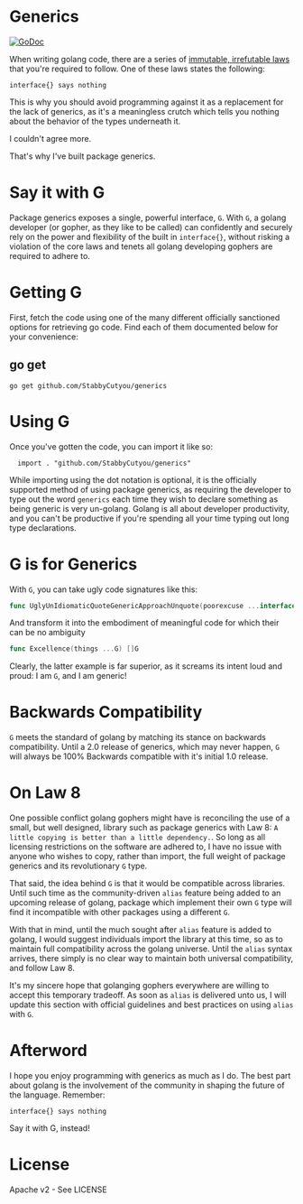 # Generics
[![GoDoc](http://img.shields.io/badge/go-documentation-blue.svg?style=flat-square)](http://godoc.org/github.com/StabbyCutyou/generics)

When writing golang code, there are a series of [immutable, irrefutable laws ](https://go-proverbs.github.io/) that you're required to follow. One of these laws states the following:

`interface{} says nothing`

This is why you should avoid programming against it as a replacement for the lack of generics, as it's a meaningless crutch which tells you nothing about the behavior of the types underneath it.

I couldn't agree more.

That's why I've built package generics.

# Say it with G
Package generics exposes a single, powerful interface, `G`. With `G`, a golang developer (or gopher, as they like to be called) can confidently and securely rely on the power and flexibility of the built in `interface{}`, without risking a violation of the core laws and tenets all golang developing gophers are required to adhere to.

# Getting G

First, fetch the code using one of the many different officially sanctioned options for retrieving go code. Find each of them documented below for your convenience:

## go get

`go get github.com/StabbyCutyou/generics`

# Using G

Once you've gotten the code, you can import it like so:

```golang
  import . "github.com/StabbyCutyou/generics"
```

While importing using the dot notation is optional, it is the officially supported method of using package generics, as requiring the developer to type out the word `generics` each time they wish to declare something as being generic is very un-golang. Golang is all about developer productivity, and you can't be productive if you're spending all your time typing out long type declarations.

# G is for Generics
With `G`, you can take ugly code signatures like this:

```go
func UglyUnIdiomaticQuoteGenericApproachUnquote(poorexcuse ...interface{}) []interface{}
```

And transform it into the embodiment of meaningful code for which their can be no ambiguity

```go
func Excellence(things ...G) []G
```

Clearly, the latter example is far superior, as it screams its intent loud and proud: I am `G`, and I am generic!

# Backwards Compatibility
`G` meets the standard of golang by matching its stance on backwards compatibility. Until a 2.0 release of generics, which may never happen, `G` will always be 100% Backwards compatible with it's initial 1.0 release.

# On Law 8
One possible conflict golang gophers might have is reconciling the use of a small, but well designed, library such as package generics with Law 8: `A little copying is better than a little dependency.`. So long as all licensing restrictions on the software are adhered to, I have no issue with anyone who wishes to copy, rather than import, the full weight of package generics and its revolutionary `G` type.

That said, the idea behind `G` is that it would be compatible across libraries. Until such time as the community-driven `alias` feature being added to an upcoming release of golang, package which implement their own `G` type will find it incompatible with other packages using a different `G`.

With that in mind, until the much sought after `alias` feature is added to golang, I would suggest individuals import the library at this time, so as to maintain full compatibility across the golang universe. Until the `alias` syntax arrives, there simply is no clear way to maintain both universal compatibility, and follow Law 8.

It's my sincere hope that golanging gophers everywhere are willing to accept this temporary tradeoff. As soon as `alias` is delivered unto us, I will update this section with official guidelines and best practices on using `alias` with `G`.

# Afterword
I hope you enjoy programming with generics as much as I do. The best part about golang is the involvement of the community in shaping the future of the language. Remember:

`interface{} says nothing`

Say it with G, instead!

# License
Apache v2 - See LICENSE
